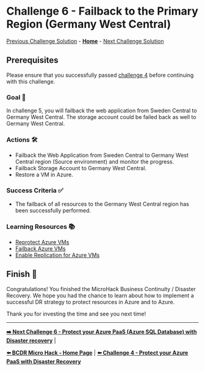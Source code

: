 # Challenge 6 - Failback to the Primary Region (Germany West Central)

[Previous Challenge Solution](challenge-05.md) - **[Home](../Readme.md)** - [Next Challenge Solution](challenge-07.md)

## Prerequisites

Please ensure that you successfully passed [challenge 4](./04_challenge.md) before continuing with this challenge.

### Goal 🎯

In challenge 5, you will failback the web application from Sweden Central to Germany West Central. The storage account could be failed back as well to Germany West Central.

### Actions 🛠️

* Failback the Web Application from Sweden Central to Germany West Central region (Source environment) and monitor the progress.
* Failback Storage Account to Germany West Central.
* Restore a VM in Azure.

### Success Criteria ✅

* The failback of all resources to the Germany West Central region has been successfully performed.

### Learning Resources 📚

* [Reprotect Azure VMs](https://learn.microsoft.com/en-us/azure/site-recovery/azure-to-azure-how-to-reprotect)
* [Failback Azure VMs](https://learn.microsoft.com/en-us/azure/site-recovery/azure-to-azure-tutorial-failback)
* [Enable Replication for Azure VMs](https://learn.microsoft.com/en-us/azure/site-recovery/azure-to-azure-tutorial-enable-replication)


## Finish 🎉

Congratulations! You finished the MicroHack Business Continuity / Disaster Recovery. We hope you had the chance to learn about how to implement a successful DR strategy to protect resources in Azure and to Azure. 

Thank you for investing the time and see you next time!

---

**[➡️ Next Challenge 6 - Protect your Azure PaaS (Azure SQL Database) with Disaster recovery](./06_challenge.md)** |

**[⬅️ BCDR Micro Hack - Home Page](../Readme.md)** | **[⬅️ Challenge 4 - Protect your Azure PaaS with Disaster Recovery](./04_challenge.md)**
